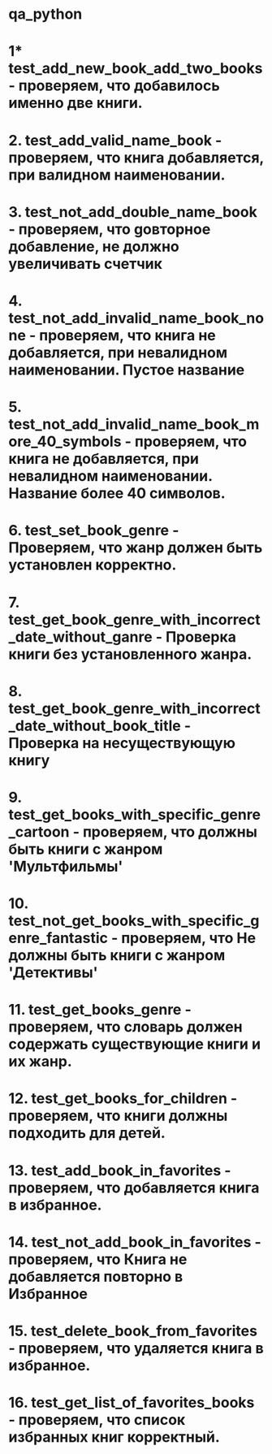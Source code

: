 # qa_python
# 1* test_add_new_book_add_two_books - проверяем, что добавилось именно две книги.                   
# 2. test_add_valid_name_book - проверяем, что книга добавляется, при валидном наименовании.
# 3. test_not_add_double_name_book - проверяем, что  gовторное добавление, не должно увеличивать счетчик
# 4. test_not_add_invalid_name_book_none - проверяем, что книга не добавляется, при невалидном наименовании. Пустое название                                              
# 5. test_not_add_invalid_name_book_more_40_symbols - проверяем, что книга не добавляется, при невалидном наименовании. Название более 40 символов.
# 6. test_set_book_genre - Проверяем, что жанр должен быть установлен корректно.
# 7. test_get_book_genre_with_incorrect_date_without_ganre - Проверка книги без установленного жанра.
# 8. test_get_book_genre_with_incorrect_date_without_book_title - Проверка на несуществующую книгу  
# 9. test_get_books_with_specific_genre_cartoon - проверяем, что должны быть книги с жанром 'Мультфильмы'
# 10. test_not_get_books_with_specific_genre_fantastic - проверяем, что Не должны быть книги с жанром 'Детективы'
# 11. test_get_books_genre - проверяем, что cловарь должен содержать существующие книги и их жанр.                                                                                               
# 12. test_get_books_for_children -  проверяем, что книги должны подходить для детей.                                                                                        
# 13. test_add_book_in_favorites - проверяем, что добавляется книга в избранное.  
# 14. test_not_add_book_in_favorites - проверяем, что Книга не добавляется повторно в Избранное
# 15. test_delete_book_from_favorites - проверяем, что удаляется книга в избранное.                                                                                        
# 16. test_get_list_of_favorites_books - проверяем, что список избранных книг корректный.